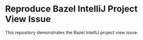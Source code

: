 # Reproduce Bazel IntelliJ Project View Issue

This repository demonstrates the Bazel IntelliJ project view issue.